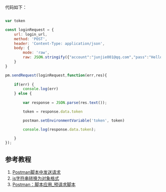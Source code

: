 代码如下：

~~~ js

var token

const loginRequest = {
    url: login_url,
    method: 'POST',
    header: 'Content-Type: application/json',
    body: {
        mode: 'raw',
        raw: JSON.stringify({"account":"junjie001@qq.com","pass":"Hello123","level":1,"inviteId":"","type":0})
    }
}

pm.sendRequest(loginRequest,function(err,res){
    
    if(err) {
        console.log(err)
    } else {
        
        var response = JSON.parse(res.text());

        token = response.data.token

        postman.setEnvironmentVariable('token', token)

        console.log(response.data.token);

    }
});


~~~

## 参考教程

1. [Postman脚本中发送请求](https://blog.csdn.net/baidu_37476464/article/details/106917355)
2. [js字符串转换为对象格式](https://blog.csdn.net/weixin_41646716/article/details/80939466)
3. [Postman：脚本应用_预请求脚本](https://www.huaweicloud.com/articles/eadfbf8e4d626f4efbcba3f47c0db141.html)
